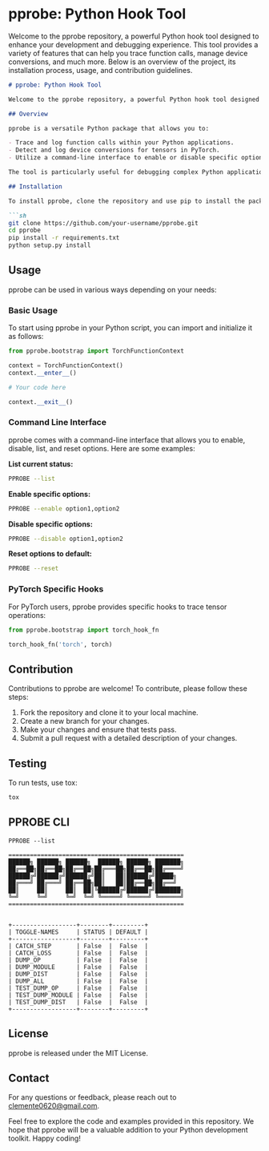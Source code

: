 # pprobe: Python Hook Tool

Welcome to the pprobe repository, a powerful Python hook tool designed to enhance your development and debugging experience. This tool provides a variety of features that can help you trace function calls, manage device conversions, and much more. Below is an overview of the project, its installation process, usage, and contribution guidelines.

```markdown
# pprobe: Python Hook Tool

Welcome to the pprobe repository, a powerful Python hook tool designed to enhance your development and debugging experience. This tool provides a variety of features that can help you trace function calls, manage device conversions, and much more. Below is an overview of the project, its installation process, usage, and contribution guidelines.

## Overview

pprobe is a versatile Python package that allows you to:

- Trace and log function calls within your Python applications.
- Detect and log device conversions for tensors in PyTorch.
- Utilize a command-line interface to enable or disable specific options.

The tool is particularly useful for debugging complex Python applications, especially those involving deep learning frameworks like PyTorch.

## Installation

To install pprobe, clone the repository and use pip to install the package and its dependencies:

```sh
git clone https://github.com/your-username/pprobe.git
cd pprobe
pip install -r requirements.txt
python setup.py install
```

## Usage

pprobe can be used in various ways depending on your needs:

### Basic Usage

To start using pprobe in your Python script, you can import and initialize it as follows:

```python
from pprobe.bootstrap import TorchFunctionContext

context = TorchFunctionContext()
context.__enter__()

# Your code here

context.__exit__()
```

### Command Line Interface

pprobe comes with a command-line interface that allows you to enable, disable, list, and reset options. Here are some examples:

**List current status:**

```sh
PPROBE --list
```

**Enable specific options:**

```sh
PPROBE --enable option1,option2
```

**Disable specific options:**

```sh
PPROBE --disable option1,option2
```

**Reset options to default:**

```sh
PPROBE --reset
```

### PyTorch Specific Hooks

For PyTorch users, pprobe provides specific hooks to trace tensor operations:

```python
from pprobe.bootstrap import torch_hook_fn

torch_hook_fn('torch', torch)
```

## Contribution

Contributions to pprobe are welcome! To contribute, please follow these steps:

1. Fork the repository and clone it to your local machine.
2. Create a new branch for your changes.
3. Make your changes and ensure that tests pass.
4. Submit a pull request with a detailed description of your changes.

## Testing

To run tests, use tox:

```sh
tox
```

## PPROBE CLI
```
PPROBE --list

=================================================
██████╗ ██████╗ ██████╗  ██████╗ ██████╗ ███████╗
██╔══██╗██╔══██╗██╔══██╗██╔═══██╗██╔══██╗██╔════╝
██████╔╝██████╔╝██████╔╝██║   ██║██████╔╝█████╗  
██╔═══╝ ██╔═══╝ ██╔══██╗██║   ██║██╔══██╗██╔══╝  
██║     ██║     ██║  ██║╚██████╔╝██████╔╝███████╗
╚═╝     ╚═╝     ╚═╝  ╚═╝ ╚═════╝ ╚═════╝ ╚══════╝                                                                                                                                  
=================================================


+------------------+--------+---------+
| TOGGLE-NAMES     | STATUS | DEFAULT |
+------------------+--------+---------+
| CATCH_STEP       | False  |  False  |
| CATCH_LOSS       | False  |  False  |
| DUMP_OP          | False  |  False  |
| DUMP_MODULE      | False  |  False  |
| DUMP_DIST        | False  |  False  |
| DUMP_ALL         | False  |  False  |
| TEST_DUMP_OP     | False  |  False  |
| TEST_DUMP_MODULE | False  |  False  |
| TEST_DUMP_DIST   | False  |  False  |
+------------------+--------+---------+
```

## License

pprobe is released under the MIT License.

## Contact

For any questions or feedback, please reach out to [clemente0620@gmail.com](mailto:clemente0620@gmail.com).

Feel free to explore the code and examples provided in this repository. We hope that pprobe will be a valuable addition to your Python development toolkit. Happy coding!
```



